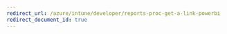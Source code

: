 ```yaml
---
redirect_url: /azure/intune/developer/reports-proc-get-a-link-powerbi
redirect_document_id: true
---
```

